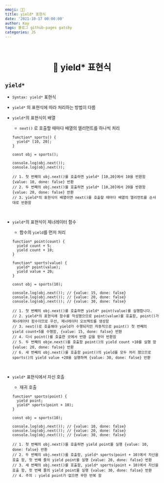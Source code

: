 ```yaml
---
emoji: 👨‍💻
title: yield* 표현식
date: '2021-10-17 00:00:00'
author: Kay
tags: 블로그 github-pages gatsby
categories: JS
---
```


<br>

<h1 align="center">
  👋  yield* 표현식
</h1>

## `yield*`

- `Syntax: yield*` 표현식
- `yield*` 의 표현식에 따라 처리하는 방법이 다름
- `yield*`의 표현식이 배열

  - `next()` 로 호출할 때마다 배열의 엘리먼트를 하나씩 처리

  ```tsx
  function* sports() {
    yield* [10, 20];
  }

  const obj = sports();

  console.log(obj.next());
  console.log(obj.next());

  // 1. 첫 번째의 obj.next()를 호출하면 yield* [10,20]에서 10을 반환함 {value: 10, done: false} 반환
  // 2. 두 번째의 obj.next()를 호출하면 yield* [10,20]에서 20을 반환함 {value: 20, done: false} 반환
  // 3. yield*의 표현식이 배열이면 next()를 호출할 때마다 배열의 엘리먼트를 순서대로 반환함
  ```

<br>

- `yield*`의 표현식이 제너레이터 함수

  - 함수의 `yield`를 먼저 처리

  ```tsx
  function* point(count) {
    yield count + 5;
    yield count + 10;
  }

  function* sports(value) {
    yield* point(value);
    yield value + 20;
  }

  const obj = sports(10);

  console.log(obj.next()); // {value: 15, done: false}
  console.log(obj.next()); // {value: 20, done: false}
  console.log(obj.next()); // {value: 30, done: false}

  // 1. 첫 번째의 obj.next()를 호출하면 yield* point(value)를 실행합니다.
  // 2. yield*의 표현식에 함수를 작성했으므로 point(value)를 호출함, point()가 제너레이터 함수이므로 우선, 제너레이터 오브젝트를 생성함
  // 3. next()로 호출해야 yield가 수행되지만 자동적으로 point() 첫 번째의 yield count+5를 수행함, {value: 15, done: false} 반환
  // 4. 다시 point()를 호출한 곳에서 반환 값을 받아 반환함
  // 5. 두 번째의 obje.next()를 호출함 point()의 yield count +10를 실행 함 {value: 20, done: false} 반환
  // 6. 세 번째의 obj.next()를 호출함 point()의 yield를 모두 처리 했으므로 sports()의 yield value +20을 실행하며 {value: 30, done: false} 반환
  ```

<br>

- `yield*` 표현식에서 자신 호출

  - 재귀 호출

  ```tsx
  function* sports(point) {
    yield point;
    yield* sports(point + 10);
  }

  const obj = sports(10);

  console.log(obj.next()); // {value: 10, done: false}
  console.log(obj.next()); // {value: 20, done: false}
  console.log(obj.next()); // {value: 30, done: false}

  // 1. 첫 번째의 obj.next()를 호출하면 yield point를 실행 {value: 10, done: false} 반환
  // 2. 두 번째의 obj.next()를 호출함, yield* sports(point + 10)에서 자신을 호출 함, 첫 번째 줄의 yield point를 실행 {value: 20, done: false} 반환
  // 3. 세 번째의 obj.next()를 호출함, yield* sports(point + 10)에서 자신을 호출 함, 첫 번째 줄의 yield point를 실행 {value: 30, done: false} 반환
  // 4. 주의 : yield point가 없으면 무한 반복 함
  ```

```toc

```

